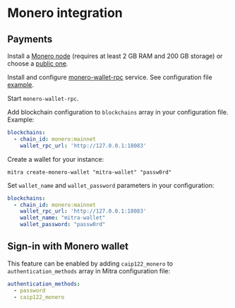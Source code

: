 # Monero integration

## Payments

Install a [Monero node](https://www.getmonero.org/resources/user-guides/vps_run_node.html) (requires at least 2 GB RAM and 200 GB storage) or choose a [public one](https://monero.fail/).

Install and configure [monero-wallet-rpc](https://www.getmonero.org/resources/developer-guides/wallet-rpc.html) service. See configuration file [example](../contrib/monero/wallet.conf).

Start `monero-wallet-rpc`.

Add blockchain configuration to `blockchains` array in your configuration file. Example:

```yaml
blockchains:
  - chain_id: monero:mainnet
    wallet_rpc_url: 'http://127.0.0.1:18083'
```

Create a wallet for your instance:

```
mitra create-monero-wallet "mitra-wallet" "passw0rd"
```

Set `wallet_name` and `wallet_password` parameters in your configuration:

```yaml
blockchains:
  - chain_id: monero:mainnet
    wallet_rpc_url: 'http://127.0.0.1:18083'
    wallet_name: "mitra-wallet"
    wallet_password: "passw0rd"
```

## Sign-in with Monero wallet

This feature can be enabled by adding `caip122_monero` to `authentication_methods` array in Mitra configuration file:

```yaml
authentication_methods:
  - password
  - caip122_monero
```
